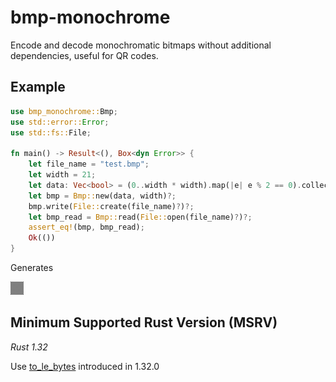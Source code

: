 # bmp-monochrome

Encode and decode monochromatic bitmaps without additional dependencies, useful for QR codes.

## Example

```rust
use bmp_monochrome::Bmp;
use std::error::Error;
use std::fs::File;

fn main() -> Result<(), Box<dyn Error>> {
    let file_name = "test.bmp";
    let width = 21;
    let data: Vec<bool> = (0..width * width).map(|e| e % 2 == 0).collect();
    let bmp = Bmp::new(data, width)?;
    bmp.write(File::create(file_name)?)?;
    let bmp_read = Bmp::read(File::open(file_name)?)?;
    assert_eq!(bmp, bmp_read);
    Ok(())
}
```

Generates

![test](https://raw.githubusercontent.com/RCasatta/bmp-monochrome/master/test.bmp)

## Minimum Supported Rust Version (MSRV)

*Rust 1.32*

Use
 [to_le_bytes](https://doc.rust-lang.org/std/primitive.u32.html#method.to_be_bytes) introduced in 1.32.0